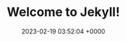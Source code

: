 ---
layout: buttons
permalink: /buttons.html
title:  "Welcome to Jekyll!"
date:   2023-02-19 03:52:04 +0000
categories: jekyll update
---
